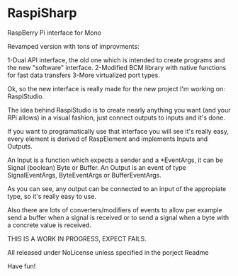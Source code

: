 RaspiSharp
==========

RaspBerry Pi interface for Mono

Revamped version with tons of improvments:

1-Dual API interface, the old one which is intended to create programs and the new "software" interface.
2-Modified BCM library with native functions for fast data transfers
3-More virtualized port types.

Ok, so the new interface is really made for the new project I'm working on: RaspiStudio.

The idea behind RaspiStudio is to create nearly anything you want (and your RPi allows)
in a visual fashion, just connect outputs to inputs and it's done.

If you want to programatically use that interface you will see it's really easy, every element
is derived of RaspElement and implements Inputs and Outputs.

An Input is a function which expects a sender and a *EventArgs, it can be Signal (boolean) Byte or Buffer.
An Output is an event of type SignalEventArgs, ByteEventArgs or BufferEventArgs.

As you can see, any output can be connected to an input of the appropiate type, so it's really easy to use.

Also there are lots of converters/modifiers of events to allow per example send a buffer when a signal is received
or to send a signal when a byte with a concrete value is received.


THIS IS A WORK IN PROGRESS, EXPECT FAILS.

All released under NoLicense unless specified in the porject Readme

Have fun!
